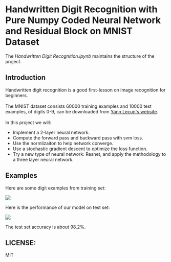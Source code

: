 # Handwritten Digit Recognition with Pure Numpy Coded Neural Network and Residual Block on MNIST Dataset

The *Handwritten Digit Recognition.ipynb* maintains the structure of the project.

## Introduction

Handwritten digit recognition is a good first-lesson on image recognition for beginners.
<br />  
The MNIST dataset consists 60000 training examples and 10000 test examples, of digits 0-9, can be downloaded from [Yann Lecun's website](http://yann.lecun.com/exdb/mnist/).
<br />  
In this project we will:

- Implement a 2-layer neural network.
- Compute the forward pass and backward pass with svm loss.
- Use the normlizaiton to help network converge.
- Use a stochastic gradient descent to optimize the loss function.
- Try a new type of neural network: Resnet, and apply the methodology to a three layer neural network.

## Examples

Here are some digit examples from training set:

<img src = "img/trsetimg.png">

Here is the performance of our model on test set:

<img src = "img/predimg.png">

The test set accuracy is about 98.2%.

## LICENSE:

MIT

